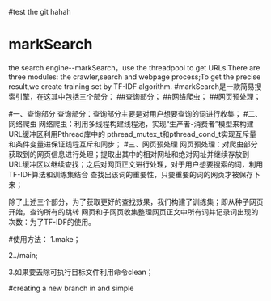 #test the git hahah 
# markSearch
the search engine--markSearch，use the threadpool to get URLs.There are three modules:
the crawler,search and webpage process;To get the precise result,we create training 
set by TF-IDF algorithm.
#markSearch是一款简易搜索引擎，在这其中包括三个部分：
##查询部分；
##网络爬虫；
##网页预处理；

#一、查询部分
查询部分：查询部分主要是对用户想要查询的词进行收集；
#二、网络爬虫
网络爬虫：利用多线程构建线程池，实现“生产者-消费者”模型来构建URL缓冲区利用Pthread库中的
pthread_mutex_t和pthread_cond_t实现互斥量和条件变量进保证线程互斥和同步；
#三、网页预处理
网页预处理：对爬虫部分获取到的网页信息进行处理；提取出其中的相对网址和绝对网址并继续存放到
URL缓冲区以继续查找；之后对网页正文进行处理，对于用户想要搜索的词，利用TF-IDF算法和训练集结合
查找出该词的重要性，只要重要的词的网页才被保存下来；

除了上述三个部分，为了获取更好的查找效果，我们构建了训练集；即从种子网页开始，查询所有的跳转
网页和子网页收集整理网页正文中所有词并记录词出现的次数：为了TF-IDF的使用。


#使用方法：
1.make；

2../main;

3.如果要去除可执行目标文件利用命令clean；


#creating a new branch in and simple
